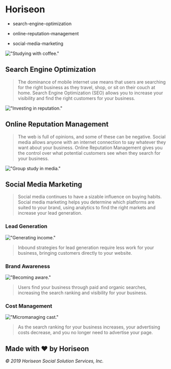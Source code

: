# Horiseon



- search-engine-optimization

- online-reputation-management

- social-media-marketing

!["Studying with coffee."](Develop\assets\images\search-engine-optimization.jpg)

## Search Engine Optimization

>The dominance of mobile internet use means that users are searching for the right business as they travel, shop, or sit on their couch at home. Search Engine Optimization (SEO) allows you to increase your visibility and find the right customers for your business.

!["Investing in reputation."](Develop\assets\images\online-reputation-management.jpg)

## Online Reputation Management

>The web is full of opinions, and some of these can be negative. Social media allows anyone with an internet connection to say whatever they want about your business. Online Reputation Management gives you the control over what potential customers see when they search for your business.

!["Group study in media."](Develop\assets\images\social-media-marketing.jpg)

## Social Media Marketing

>Social media continues to have a sizable influence on buying habits. Social media marketing helps you determine which platforms are suited to your brand, using analytics to find the right markets and increase your lead generation.

### Lead Generation

!["Generating income."](Develop\assets\images\lead-generation.png)

>Inbound strategies for lead generation require less work for your business, bringing customers directly to your website.

### Brand Awareness

!["Becoming aware."](Develop\assets\images\brand-awareness.png)

>Users find your business through paid and organic searches, increasing the search ranking and visibility for your business.

### Cost Management

!["Micromanaging cast."](Develop\assets\images\cost-management.png)

>As the search ranking for your business increases, your advertising costs decrease, and you no longer need to advertise your page.

## Made with ❤️️ by Horiseon

*&copy; 2019 Horiseon Social Solution Services, Inc.*
 
